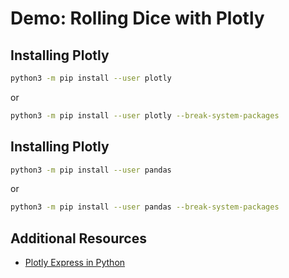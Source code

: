 # Demo: Rolling Dice with Plotly

Installing Plotly
---

```sh
python3 -m pip install --user plotly
```
or

```sh
python3 -m pip install --user plotly --break-system-packages
```

Installing Plotly
---

```sh
python3 -m pip install --user pandas
```
or

```sh
python3 -m pip install --user pandas --break-system-packages
```

Additional Resources
---
- [Plotly Express in Python](https://plotly.com/python/plotly-express/)